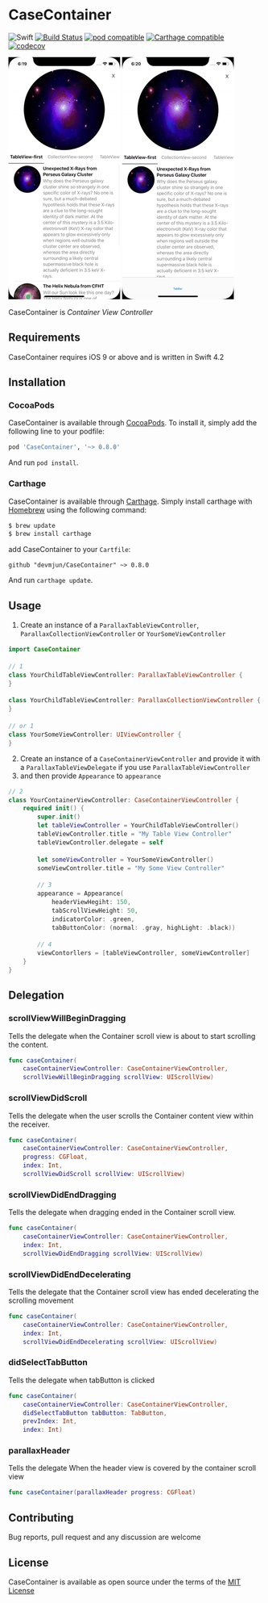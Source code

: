 # CaseContainer 

![Swift](https://img.shields.io/badge/Swift-4.2-orange.svg) [![Build Status](https://travis-ci.com/devmjun/CaseContainer.svg?branch=master)](https://travis-ci.com/devmjun/CaseContainer) [![pod compatible](https://img.shields.io/cocoapods/v/CaseContainer.svg?style=flat)](https://cocoapods.org/pods/CaseContainer) [![Carthage compatible](https://img.shields.io/badge/Carthage-compatible-4BC51D.svg?style=flat)](https://github.com/Carthage/Carthage) [![codecov](https://codecov.io/gh/devminjun/CaseContainer/branch/master/graph/badge.svg)](https://codecov.io/gh/devminjun/CaseContainer)

![full](/img/readme/full.gif) ![withTabBar](/img/readme/withTabBar.gif)

CaseContainer is *Container View Controller*


## Requirements

CaseContainer requires iOS 9 or above and is written in Swift 4.2

## Installation

### CocoaPods 
CaseContainer is available through [CocoaPods](http://cocoapods.org). To install it, simply add the following line to your podfile: 

```ruby
pod 'CaseContainer', '~> 0.8.0'
```

And run  `pod install`. 

### Carthage
CaseContainer is available through [Carthage](https://github.com/Carthage/Carthage). Simply install carthage with [Homebrew](https://brew.sh/) using the following command: 

```bash
$ brew update
$ brew install carthage
```

add CaseContainer to your `Cartfile`: 

```ogdl
github "devmjun/CaseContainer" ~> 0.8.0
```

And run `carthage update`.

## Usage

1. Create an instance of a `ParallaxTableViewController`, `ParallaxCollectionViewController` or `YourSomeViewController`

```swift
import CaseContainer

// 1
class YourChildTableViewController: ParallaxTableViewController {
}

class YourChildTableViewController: ParallaxCollectionViewController {
}

// or 1
class YourSomeViewController: UIViewController {
}
```

2. Create an instance of a `CaseContainerViewController` and provide it with a `ParallaxTableViewDelegate` if you use `ParallaxTableViewController` 
3. and then provide `Appearance` to `appearance`

```swift
// 2
class YourContainerViewController: CaseContainerViewController {
    required init() {
        super.init()
        let tableViewController = YourChildTableViewController()
        tableViewController.title = "My Table View Controller"
        tableViewController.delegate = self
        
        let someViewController = YourSomeViewController()
        someViewController.title = "My Some View Controller"
        
        // 3
        appearance = Appearance(
            headerViewHegiht: 150,
            tabScrollViewHeight: 50,
            indicatorColor: .green,
            tabButtonColor: (normal: .gray, highLight: .black))
        
        // 4
        viewContorllers = [tableViewController, someViewController]
    }
}
```

## Delegation 

### scrollViewWillBeginDragging
Tells the delegate when the Container scroll view is about to start scrolling the content.

```swift
func caseContainer(
    caseContainerViewController: CaseContainerViewController,
    scrollViewWillBeginDragging scrollView: UIScrollView)
```

### scrollViewDidScroll
Tells the delegate when the user scrolls the Container content view within the receiver.


```swift
func caseContainer(
    caseContainerViewController: CaseContainerViewController,
    progress: CGFloat,
    index: Int,
    scrollViewDidScroll scrollView: UIScrollView)
```

### scrollViewDidEndDragging
Tells the delegate when dragging ended in the Container scroll view.

```swift
func caseContainer(
    caseContainerViewController: CaseContainerViewController,
    index: Int,
    scrollViewDidEndDragging scrollView: UIScrollView)
```

### scrollViewDidEndDecelerating
Tells the delegate that the Container scroll view has ended decelerating the scrolling movement

```swift
func caseContainer(
    caseContainerViewController: CaseContainerViewController,
    index: Int,
    scrollViewDidEndDecelerating scrollView: UIScrollView)
```

### didSelectTabButton
Tells the delegate when tabButton is clicked

```swift
func caseContainer(
    caseContainerViewController: CaseContainerViewController,
    didSelectTabButton tabButton: TabButton,
    prevIndex: Int,
    index: Int)
```

### parallaxHeader
Tells the delegate When the header view is covered by the container scroll view  

```swift
func caseContainer(parallaxHeader progress: CGFloat)
```

## Contributing 

Bug reports, pull request and any discussion are welcome

## License

CaseContainer is available as open source under the terms of the [MIT License](https://opensource.org/licenses/MIT)